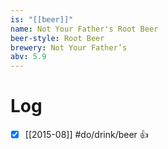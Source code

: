 ```yaml
---
is: "[[beer]]"
name: Not Your Father's Root Beer
beer-style: Root Beer
brewery: Not Your Father’s
abv: 5.9
---
```

# Log
- [x] [[2015-08]] #do/drink/beer 👍
